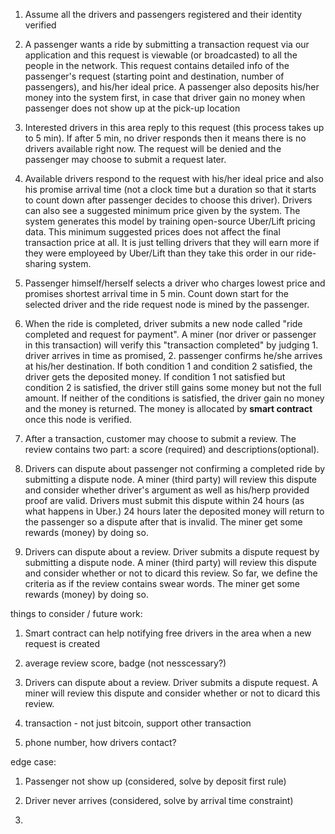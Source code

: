 1. Assume all the drivers and passengers registered and their identity verified

2. A passenger wants a ride by submitting a transaction request via our application and this request is viewable (or broadcasted) to all the people in the network. This request contains detailed info of the passenger's request (starting point and destination, number of passengers), and his/her ideal price. A passenger also deposits his/her money into the system first, in case that driver gain no money when passenger does not show up at the pick-up location

3. Interested drivers in this area reply to this request (this process takes up to 5 min). If after 5 min, no driver responds then it means there is no drivers available right now. The request will be denied and the passenger may choose to submit a request later. 

4. Available drivers respond to the request with his/her ideal price and also his promise arrival time (not a clock time but a duration so that it starts to count down after passenger decides to choose this driver). Drivers can also see a suggested minimum price given by the system. The system generates this model by training open-source Uber/Lift pricing data. This minimum suggested prices does not affect the final transaction price at all. It is just telling drivers that they will earn more if they were employeed by Uber/Lift than they take this order in our ride-sharing system.

5. Passenger himself/herself selects a driver who charges lowest price and promises shortest arrival time in 5 min. Count down start for the selected driver and the ride request node is mined by the passenger. 

6. When the ride is completed, driver submits a new node called "ride completed and request for payment". A miner (nor driver or passenger in this transaction) will verify this "transaction completed" by judging 1. driver arrives in time as promised, 2. passenger confirms he/she arrives at his/her destination. If both condition 1 and condition 2 satisfied, the driver gets the deposited money. If condition 1 not satisfied but condition 2 is satisfied, the driver still gains some money but not the full amount. If neither of the conditions is satisfied, the driver gain no money and the money is returned. The money is allocated by **smart contract** once this node is verified.

7. After a transaction, customer may choose to submit a review. The review contains two part: a score (required) and descriptions(optional). 

8. Drivers can dispute about passenger not confirming a completed ride by submitting a dispute node. A miner (third party) will review this dispute and consider whether driver's argument as well as his/herp provided proof are valid. Drivers must submit this dispute within 24 hours (as what happens in Uber.) 24 hours later the deposited money will return to the passenger so a dispute after that is invalid. The miner get some rewards (money) by doing so.

9. Drivers can dispute about a review. Driver submits a dispute request by submitting a dispute node. A miner (third party) will review this dispute and consider whether or not to dicard this review. So far, we define the criteria as if the review contains swear words. The miner get some rewards (money) by doing so.

things to consider / future work:

1. Smart contract can help notifying free drivers in the area when a new request is created

2. average review score, badge (not nesscessary?)

3. Drivers can dispute about a review. Driver submits a dispute request. A miner will review this dispute and consider whether or not to dicard this review. 

4. transaction - not just bitcoin, support other transaction

5. phone number, how drivers contact?

edge case:

1. Passenger not show up (considered, solve by deposit first rule)

2. Driver never arrives (considered, solve by arrival time constraint)

3. 


